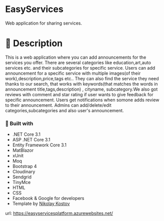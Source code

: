 # EasyServices
Web application for sharing services.
# :memo: Description
This is a web application where you can add announcements for the services you offer.
There are several categories like education,art,auto services etc. and their subcategories for specific service.
Users can add announcement for a specific service with multiple images(of their work),description,price,tags etc..
They can also find the service they need thanks to our search, that works with keywords(that matches the words in announcement title,tags,description)
, cityname, subcategory.We also got reviews with comment and star rating if user wants to give feedback for specific announcement.
Users get notifications when somone adds review to their announcement.
Admins can add/delete/edit categories,subcategories and also user's announcement.

### :hammer: Built with
- .NET Core 3.1
- ASP .NET Core 3.1
- Entity Framework Core 3.1
- MatBlazor
- xUnit
- Moq
- Bootstrap 4
- Cloudinary
- Sendgrid
- TinyMce
- HTML
- CSS
- Facebook & Google for developers
-  Template by [Nikolay Kostov](https://github.com/NikolayIT/ASP.NET-Core-Template)

url: https://easyservicesplatform.azurewebsites.net/
